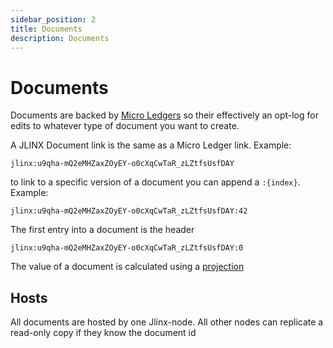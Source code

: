 ```yaml
---
sidebar_position: 2
title: Documents
description: Documents
---
```


# Documents

Documents are backed by [Micro Ledgers](/docs/micro-ledgers) so their effectively an opt-log for edits to whatever type of document you want to create.

A JLINX Document link is the same as a Micro Ledger link. Example: 

`jlinx:u9qha-mQ2eMHZaxZOyEY-o0cXqCwTaR_zLZtfsUsfDAY`

to link to a specific version of a document you can append a `:{index}`. Example: 

`jlinx:u9qha-mQ2eMHZaxZOyEY-o0cXqCwTaR_zLZtfsUsfDAY:42`

The first entry into a document is the header

`jlinx:u9qha-mQ2eMHZaxZOyEY-o0cXqCwTaR_zLZtfsUsfDAY:0`


The value of a document is calculated using a [projection](/docs/building-with-ledgers/projections)


## Hosts

All documents are hosted by one Jlinx-node. All other nodes can replicate a 
read-only copy if they know the document id
